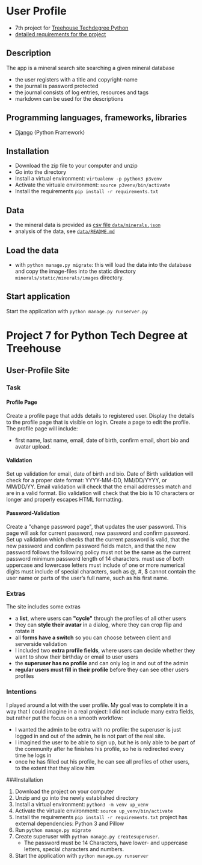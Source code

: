 # User Profile
- 7th project for [Treehouse Techdegree Python](https://teamtreehouse.com/techdegree/python-web-development)
- [detailed requirements for the project](docs/assigment.md)

## Description
The app is a mineral search site searching a given mineral database
- the user registers with a title and copyright-name
- the journal is password protected
- the journal consists of log entries, resources and tags
- markdown can be used for the descriptions

## Programming languages, frameworks, libraries
- [Django](https://www.djangoproject.com/) (Python Framework)

## Installation
- Download the zip file to your computer and unzip
- Go into the directory
- Install a virtual environment:
    `virtualenv -p python3 p3venv`
- Activate the virtuale environment:
    `source p3venv/bin/activate`
- Install the requirements
    `pip install -r requirements.txt`

## Data
- the mineral data is provided as [csv file `data/minerals.json`](data/minerals.json)
- analysis of the data, see [`data/README.md`](data/README.md)

## Load the data
- with `python manage.py migrate`:
this will load the data into the database and copy the image-files
into the static directory `minerals/static/minerals/images` directory.

## Start application
Start the application with
    `python manage.py runserver.py`

# Project 7 for Python Tech Degree at Treehouse

## User-Profile Site

### Task

#### Profile Page
Create a profile page that adds details to registered user.
Display the details to the profile page that is visible on login.
Create a page to edit the profile.
The profile page will include:
 - first name, last name, email, date of birth,
confirm email, short bio and avatar upload.

#### Validation
Set up validation for email,
date of birth and bio.
Date of Birth validation will check for a proper date format:
YYYY-MM-DD, MM/DD/YYYY, or MM/DD/YY.
Email validation will check that the email addresses match
and are in a valid format.
Bio validation will check that the bio is 10 characters or
longer and properly escapes HTML formatting.

#### Password-Validation
Create a "change password page", that updates the user password.
This page will ask for current password,
new password and confirm password.
Set up validation which checks that the current password is valid,
that the new password and confirm password fields match,
and that the new password follows the following policy
must not be the same as the current password
minimum password length of 14 characters.
must use of both uppercase and lowercase letters
must include of one or more numerical digits
must include of special characters, such as @, #, $
cannot contain the user name or parts of the user’s full name, such as his first name.

### Extras

The site includes some extras

- a **list**, where users can **"cycle"** through the profiles of all other users
- they can **style their avatar** in a dialog, where they can crop flip and rotate it
- all **forms have a switch** so you can choose between client and serverside validation
- I included two **extra profile fields**, where users can decide whether they want to
show their birthday or email to user users
- the **superuser has no profile** and can only log in and out of the admin
- **regular users must fill in their profile** before they can see other users profiles


### Intentions

I played around a lot with the user profile. My goal was to complete it in a way that I could imagine in a real project:
I did not include many extra fields, but rather put the focus on a smooth workflow:

- I wanted the admin to be extra with no profile:
the superuser is just logged in and out of the admin, he is not part of the real site.
- I imagined the user to be able to sign up,
but he is only able to be part of the community after he finishes his profile, so he is redirected every time he logs in
- once he has filled out his profile, he can see all profiles of other users, to the extent that they allow him

###Installation
1. Download the project on your computer
2. Unzip and go into the newly established directory
3. Install a virtual environment:
    `python3 -m venv up_venv`
4. Activate the virtuale environment:
    `source up_venv/bin/activate`
5. Install the requirements
    `pip install -r requirements.txt`
   project has external dependencies: Python 3 and Pillow
6. Run `python manage.py migrate`
7. Create superuser with `python manage.py createsuperuser`.
   - The password must be 14 Characters, have lower- and uppercase letters,
   special characters and numbers.
8. Start the application with `python manage.py runserver`
